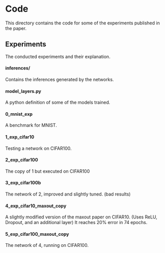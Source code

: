 # Code

This directory contains the code for some of the experiments published in the paper.

## Experiments
The conducted experiments and their explanation.

#### inferences/
Contains the inferences generated by the networks.

#### model_layers.py
A python definition of some of the models trained.

#### 0_mnist_exp
A benchmark for MNIST.

#### 1_exp_cifar10
Testing a network on CIFAR100.

#### 2_exp_cifar100
The copy of 1 but executed on CIFAR100

#### 3_exp_cifar100b
The network of 2, improved and slightly tuned. (bad results)

#### 4_exp_cifar10_maxout_copy
A slightly modified version of the maxout paper on CIFAR10. (Uses ReLU, Dropout, and an additional layer) It reaches 20% error in 74 epochs.

#### 5_exp_cifar100_maxout_copy
The network of 4, running on CIFAR100.
